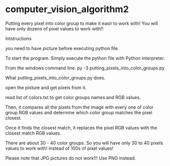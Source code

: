 # computer_vision_algorithm2
Putting every pixel into color group to make it easir to work with! You will have only dozens of pixel values to work with!!


Intstructions

you need to have picture before executing python file.

To start the program.
Simply execute the python file with Python interpreter.

From the windows command line.
py -3 putting_pixels_into_color_groups.py


What putting_pixels_into_color_groups.py does.

open the pixture and get pixels from it.

read list of colors.txt to get color groups names and RGB values.

Then, it compares all the pixels from the image with every one of color group RGB values and
determine which color group matches the pixel closest.

Once it finds the closest match, it replaces the pixel RGB values with the closest match RGB values.

There are about 30 - 40 color groups. So you will have only 30 to 40 pixels values to work with! instead of 100s of pixel values!


Please note that JPG pictures do not work!!! Use PNG instead.



